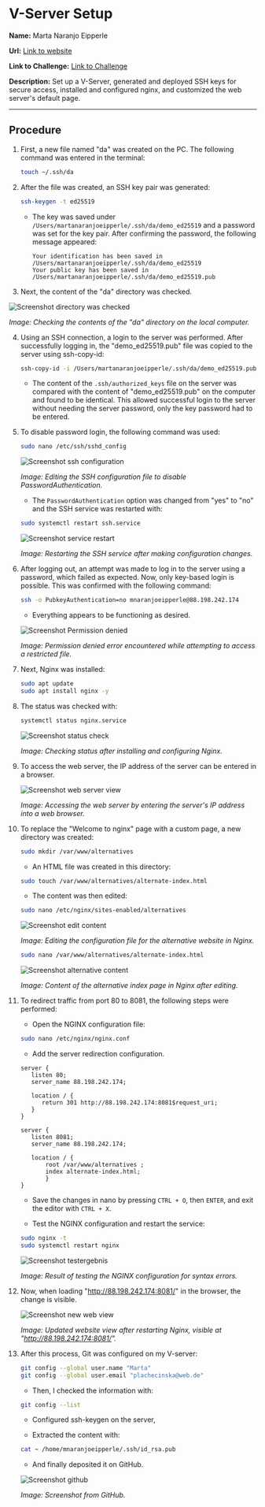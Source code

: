 # V-Server Setup

**Name:** Marta Naranjo Eipperle

**Url:** [Link to website](http://88.198.242.174:8081/)

**Link to Challenge:** [Link to Challenge](VServer_Checklist.pdf)

**Description:** Set up a V-Server, generated and deployed SSH keys for secure access, installed and configured nginx, and customized the web server's default page.

---

## Procedure

1. First, a new file named "da" was created on the PC. The following command was entered in the terminal:
    ```bash
    touch ~/.ssh/da
    ```

2. After the file was created, an SSH key pair was generated:
    ```bash
    ssh-keygen -t ed25519
    ```

    - The key was saved under `/Users/martanaranjoeipperle/.ssh/da/demo_ed25519` and a password was set for the key pair. After confirming the password, the following message appeared:
    
        ```
        Your identification has been saved in /Users/martanaranjoeipperle/.ssh/da/demo_ed25519
        Your public key has been saved in /Users/martanaranjoeipperle/.ssh/da/demo_ed25519.pub
        ```

3. Next, the content of the "da" directory was checked.

![Screenshot directory was checked](img/01.jpeg)

*Image: Checking the contents of the "da" directory on the local computer.*

4. Using an SSH connection, a login to the server was performed. After successfully logging in, the "demo_ed25519.pub" file was copied to the server using ssh-copy-id:
    ```bash
    ssh-copy-id -i /Users/martanaranjoeipperle/.ssh/da/demo_ed25519.pub mnaranjoeipperle@88.198.242.174
    ```

    - The content of the `.ssh/authorized_keys` file on the server was compared with the content of "demo_ed25519.pub" on the computer and found to be identical. This allowed successful login to the server without needing the server password, only the key password had to be entered.

5. To disable password login, the following command was used:
    ```bash
    sudo nano /etc/ssh/sshd_config
    ```

    ![Screenshot ssh configuration](img/02.jpeg)

    *Image: Editing the SSH configuration file to disable PasswordAuthentication.*

    - The `PasswordAuthentication` option was changed from "yes" to "no" and the SSH service was restarted with:
    ```bash
    sudo systemctl restart ssh.service
    ```

    ![Screenshot service restart](img/03.jpeg)

    *Image: Restarting the SSH service after making configuration changes.*

6. After logging out, an attempt was made to log in to the server using a password, which failed as expected. Now, only key-based login is possible. This was confirmed with the following command:
    ```bash
    ssh -o PubkeyAuthentication=no mnaranjoeipperle@88.198.242.174
    ```
    - Everything appears to be functioning as desired.

    ![Screenshot Permission denied](img/publickey.jpeg)

    *Image: Permission denied error encountered while attempting to access a restricted file.*

7. Next, Nginx was installed:
    ```bash
    sudo apt update
    sudo apt install nginx -y
    ```

8. The status was checked with:
    ```bash
    systemctl status nginx.service
    ```

    ![Screenshot status check](img/04.jpeg)

    *Image: Checking status after installing and configuring Nginx.*

9. To access the web server, the IP address of the server can be entered in a browser.
    
    ![Screenshot web server view](img/05.jpeg)

    *Image: Accessing the web server by entering the server's IP address into a web browser.*

10. To replace the "Welcome to nginx" page with a custom page, a new directory was created:
    ```bash
    sudo mkdir /var/www/alternatives
    ```
    - An HTML file was created in this directory:
    ```bash
    sudo touch /var/www/alternatives/alternate-index.html
    ```
    - The content was then edited:
    ```bash
    sudo nano /etc/nginx/sites-enabled/alternatives
    ```

    ![Screenshot edit content](img/06.jpeg)

    *Image: Editing the configuration file for the alternative website in Nginx.*
    
    ```bash
    sudo nano /var/www/alternatives/alternate-index.html
    ```

    ![Screenshot alternative content](img/07.jpeg)

    *Image: Content of the alternative index page in Nginx after editing.*

11. To redirect traffic from port 80 to 8081, the following steps were performed:

    - Open the NGINX configuration file:
    ```bash
    sudo nano /etc/nginx/nginx.conf
    ```

    - Add the server redirection configuration.
     ```nginx
    server {
        listen 80;
        server_name 88.198.242.174;

        location / {
           return 301 http://88.198.242.174:8081$request_uri;
        }
    }

    server {
        listen 8081;
        server_name 88.198.242.174;

        location / {
            root /var/www/alternatives ;
            index alternate-index.html;
            }
    }
    ```

    - Save the changes in nano by pressing `CTRL + O`, then `ENTER`, and exit the editor with `CTRL + X`.

    - Test the NGINX configuration and restart the service:
    ```bash
    sudo nginx -t
    sudo systemctl restart nginx
    ```

    ![Screenshot testergebnis](img/test.jpeg)

    *Image: Result of testing the NGINX configuration for syntax errors.*


12. Now, when loading "http://88.198.242.174:8081/" in the browser, the change is visible.

    ![Screenshot new web view](img/08.jpeg)

    *Image: Updated website view after restarting Nginx, visible at "http://88.198.242.174:8081/".*

13. After this process, Git was configured on my V-server:
    ```bash
    git config --global user.name "Marta"
    git config --global user.email "plachecinska@web.de"
    ```

    - Then, I checked the information with:
    ```bash
    git config --list
    ```
    
    - Configured ssh-keygen on the server,
    
    - Extracted the content with:
    ```bash
    cat ~ /home/mnaranjoeipperle/.ssh/id_rsa.pub
    ```
    
    - And finally deposited it on GitHub.

    ![Screenshot github](img/git.jpeg)

    *Image: Screenshot from GitHub.*
